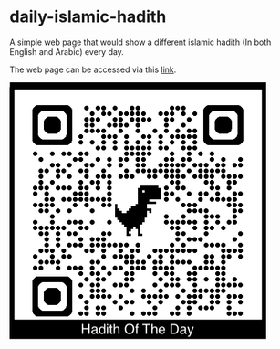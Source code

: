 # daily-islamic-hadith

A simple web page that would show a different islamic hadith (In both English and Arabic) every day.

The web page can be accessed via this [link](https://www.daily-islamic-hadith.line.pm/).

![](web_page_qrcode.png?raw=true "Title")
